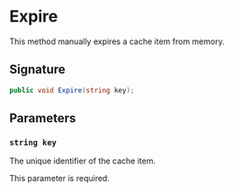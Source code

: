 # Expire

This method manually expires a cache item from memory.

## Signature

```csharp
public void Expire(string key);
```

## Parameters

### `string key`

The unique identifier of the cache item.

This parameter is required.